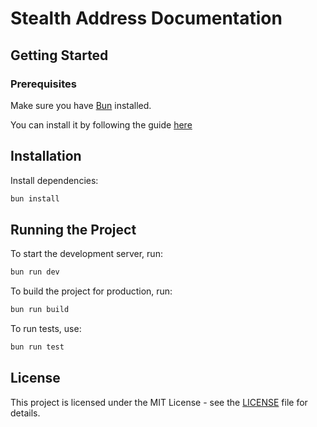 # Stealth Address Documentation

## Getting Started

### Prerequisites

Make sure you have [Bun](https://bun.sh/) installed.

You can install it by following the guide [here](https://bun.sh/docs/installation)

## Installation

Install dependencies:

```sh
bun install
```

## Running the Project

To start the development server, run:

```sh
bun run dev
```

To build the project for production, run:

```sh
bun run build
```

To run tests, use:

```sh
bun run test
```

## License

This project is licensed under the MIT License - see the [LICENSE](LICENSE) file for details.
